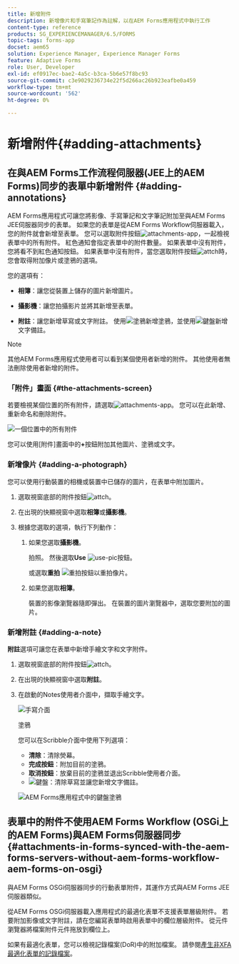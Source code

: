 ```yaml
---
title: 新增附件
description: 新增像片和手寫筆記作為註解，以在AEM Forms應用程式中執行工作
content-type: reference
products: SG_EXPERIENCEMANAGER/6.5/FORMS
topic-tags: forms-app
docset: aem65
solution: Experience Manager, Experience Manager Forms
feature: Adaptive Forms
role: User, Developer
exl-id: ef0917ec-bae2-4a5c-b3ca-5b6e57f8bc93
source-git-commit: c3e9029236734e22f5d266ac26b923eafbe0a459
workflow-type: tm+mt
source-wordcount: '562'
ht-degree: 0%

---
```


# 新增附件{#adding-attachments}

## 在與AEM Forms工作流程伺服器(JEE上的AEM Forms)同步的表單中新增附件 {#adding-annotations}

AEM Forms應用程式可讓您將影像、手寫筆記和文字筆記附加至與AEM Forms JEE伺服器同步的表單。 如果您的表單是從AEM Forms Workflow伺服器載入，您的附件就會新增至表單。 您可以選取附件按鈕![attachments-app](assets/attachments-app.png)，一起檢視表單中的所有附件。 紅色通知會指定表單中的附件數量。 如果表單中沒有附件，您將看不到紅色通知按鈕。 如果表單中沒有附件，當您選取附件按鈕![attch](assets/attch.png)時，您會取得附加像片或塗鴉的選項。

您的選項有：

* **相簿**：讓您從裝置上儲存的圖片新增圖片。

* **攝影機**：讓您拍攝影片並將其新增至表單。

* **附註**：讓您新增草寫或文字附註。 使用![塗鴉](assets/scribble.png)新增塗鴉，並使用![鍵盤](assets/keyboard.png)新增文字備註。

>[!NOTE]
>
>其他AEM Forms應用程式使用者可以看到某個使用者新增的附件。 其他使用者無法刪除使用者新增的附件。
>

### 「附件」畫面 {#the-attachments-screen}

若要檢視某個位置的所有附件，請選取![attachments-app](assets/attachments-app.png)。 您可以在此新增、重新命名和刪除附件。

![一個位置中的所有附件](assets/attachments-screen.png)

您可以使用[附件]畫面中的&#x200B;**+**&#x200B;按鈕附加其他圖片、塗鴉或文字。

### 新增像片 {#adding-a-photograph}

您可以使用行動裝置的相機或裝置中已儲存的圖片，在表單中附加圖片。

1. 選取視窗底部的附件按鈕![attch](assets/attch.png)。
1. 在出現的快顯視窗中選取&#x200B;**相簿**&#x200B;或&#x200B;**攝影機**。
1. 根據您選取的選項，執行下列動作：

   1. 如果您選取&#x200B;**攝影機**。

      拍照。 然後選取&#x200B;**Use** ![use-pic](assets/use-pic.png)按鈕。

      或選取&#x200B;**重拍** ![重拍](assets/retake.png)按鈕以重拍像片。

   1. 如果您選取&#x200B;**相簿**。

      裝置的影像瀏覽器隨即彈出。 在裝置的圖片瀏覽器中，選取您要附加的圖片。

### 新增附註 {#adding-a-note}

**附註**&#x200B;選項可讓您在表單中新增手繪文字和文字附件。

1. 選取視窗底部的附件按鈕![attch](assets/attch.png)。
1. 在出現的快顯視窗中選取&#x200B;**附註**。
1. 在啟動的Notes使用者介面中，擷取手繪文字。

   ![手寫介面](assets/scribble-ui.png)

   塗鴉

   您可以在Scribble介面中使用下列選項：

   * **清除**：清除熒幕。
   * **完成按鈕**：附加目前的塗鴉。
   * **取消按鈕**：放棄目前的塗鴉並退出Scribble使用者介面。
   * ![鍵盤](assets/keyboard.png)：清除草寫並讓您新增文字備註。

   ![AEM Forms應用程式中的鍵盤塗鴉](assets/keyboard-inapp.png)

## 表單中的附件不使用AEM Forms Workflow (OSGi上的AEM Forms)與AEM Forms伺服器同步 {#attachments-in-forms-synced-with-the-aem-forms-servers-without-aem-forms-workflow-aem-forms-on-osgi}

與AEM Forms OSGi伺服器同步的行動表單附件，其運作方式與AEM Forms JEE伺服器類似。

從AEM Forms OSGi伺服器載入應用程式的最適化表單不支援表單層級附件。 若要附加影像或文字附註，請在您編寫表單時啟用表單中的欄位層級附件。 從元件瀏覽器將檔案附件元件拖放到欄位上。

如果有最適化表單，您可以檢視記錄檔案(DoR)中的附加檔案。 請參閱[產生非XFA最適化表單的記錄檔案](../../forms/using/generate-document-of-record-for-non-xfa-based-adaptive-forms.md)。
